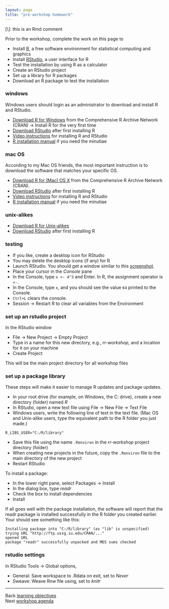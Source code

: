 ```yaml
---
layout: page
title: "pre-workshop homework"
---
```


[\\]: this is an Rmd comment

Prior to the workshop, complete the work on this page to 

- Install [R](https://www.r-project.org/), a free software environment for statistical computing and graphics 
- Install [RStudio](https://www.rstudio.com/), a user interface for R 
- Test the installation by using R as a calculator 
- Create an RStudio project 
- Set up a library for R packages 
- Download an R package to test the installation 

### windows

Windows users should login as an administrator to download and install R and RStudio.  

- [Download R for Windows](https://cran.r-project.org/) from the Comprehensive R Archive Network (CRAN) -> Install R for the very first time 
- [Download RStudio](http://www.rstudio.com/products/rstudio/download/) after first installing R 
- [Video instructions](https://www.youtube.com/watch?v=eD07NznguA4) for installing R and RStudio 
- [R installation manual](https://cran.r-project.org/doc/manuals/r-release/R-admin.html#Installing-R-under-Windows) if you need the minutiae 


### mac OS

According to my Mac OS friends, the most important instruction is to download the software that matches your specific OS. 

- [Download R for (Mac) OS X](https://cran.r-project.org/) from the Comprehensive R Archive Network (CRAN). 
- [Download RStudio](http://www.rstudio.com/products/rstudio/download/) after first installing R 
- [Video instructions](https://www.youtube.com/watch?v=Ywj6yNfc5nM) for installing R and RStudio  
- [R installation manual](https://cran.r-project.org/doc/manuals/r-release/R-admin.html#Installing-R-under-OS-X) if you need the minutiae 


### unix-alikes

- [Download R for Unix-alikes](https://cran.r-project.org/doc/manuals/r-release/R-admin.html#Installing-R-under-Unix_002dalikes) 
- [Download RStudio](https://www.rstudio.com/products/rstudio/download/) after first installing R 

### testing

- If you like, create a desktop icon for RStudio 
- You may delete the desktop icons (if any) for R  
- Launch RStudio. You should get a window similar to this [screenshot](http://www.rstudio.com/products/rstudio/). 
- Place your cursor in the *Console* pane  
- In the Console, type `x <- 4^3` and Enter. In R, the assignment operator is `<-`.  
- In the Console, type `x`, and you should see the value  `64` printed to the Console. 
- `Ctrl+L` clears the console. 
- Session -> Restart R to clear all variables from the Environment

### set up an rstudio project 

In the RStudio window 

- File -> New Project -> Empty Project 
- Type in a name for this new directory, e.g., *rr-workshop*, and a location for it on your machine 
- Create Project 

This will be the main project directory for all workshop files 

### set up a package library 

These steps will make it easier to manage R updates and package updates.  

- In your root drive (for example, on Windows, the C: drive), create a new directory (folder) named *R* 
- In RStudio, open a new text file using File -> New File -> Text File 
- Windows users, write the following line of text in the text file. (Mac OS and Unix-alike users, type the equivalent path to the R folder you just made.)

```
R_LIBS_USER="C:/R/library" 
```

- Save this file using the name `.Renviron` in the *rr-workshop* project directory (folder) 
- When creating new projects in the future, copy the `.Renviron` file to the main directory of the new project 
- Restart RStudio

To install a package: 

- In the lower right pane, select Packages -> Install 
- In the dialog box, type *readr* 
- Check the box to install dependencies
- Install 

If all goes well with the package installation, the software will report that the readr package is installed successfully in the R folder you created earlier. Your should see something like this:


    Installing package into "C:/R/library" (as "lib" is unspecified)
    trying URL "http://ftp.ussg.iu.edu/CRAN/..."
    opened URL
    package "readr" successfully unpacked and MD5 sums checked


### rstudio settings  

In RStudio Tools -> Global options, 

- General: Save workspace to .Rdata on exit, set to *Never* 
- Sweave: Weave Rnw file using, set to *knitr*



---
Back [learning objectives](101_objectives.html)<br>
Next [workshop agenda](103_agenda.html)


